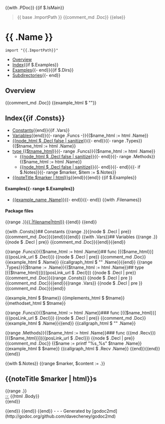 {{with .PDoc}}
{{if $.IsMain}}
> {{ base .ImportPath }}
{{comment_md .Doc}}
{{else}}
# {{ .Name }}
`import "{{.ImportPath}}"`

* [Overview](#pkg-overview)
* [Index](#pkg-index){{if $.Examples}}
* [Examples](#pkg-examples){{- end}}{{if $.Dirs}}
* [Subdirectories](#pkg-subdirectories){{- end}}

## <a name="pkg-overview">Overview</a>
{{comment_md .Doc}}
{{example_html $ ""}}

## <a name="pkg-index">Index</a>{{if .Consts}}
* [Constants](#pkg-constants){{end}}{{if .Vars}}
* [Variables](#pkg-variables){{end}}{{- range .Funcs -}}{{$name_html := html .Name}}
* [{{node_html $ .Decl false | sanitize}}](#{{$name_html}}){{- end}}{{- range .Types}}{{$tname_html := html .Name}}
* [type {{$tname_html}}](#{{$tname_html}}){{- range .Funcs}}{{$name_html := html .Name}}
  * [{{node_html $ .Decl false | sanitize}}](#{{$name_html}}){{- end}}{{- range .Methods}}{{$name_html := html .Name}}
  * [{{node_html $ .Decl false | sanitize}}](#{{$tname_html}}.{{$name_html}}){{- end}}{{- end}}{{- if $.Notes}}{{- range $marker, $item := $.Notes}}
* [{{noteTitle $marker | html}}s](#pkg-note-{{$marker}}){{end}}{{end}}
{{if $.Examples}}
#### <a name="pkg-examples">Examples</a>{{- range $.Examples}}
* [{{example_name .Name}}](#example_{{.Name}}){{- end}}{{- end}}
{{with .Filenames}}
#### <a name="pkg-files">Package files</a>
{{range .}}[{{.|filename|html}}]({{.|srcLink|html}}) {{end}}
{{end}}

{{with .Consts}}## <a name="pkg-constants">Constants</a>
{{range .}}{{node $ .Decl | pre}}
{{comment_md .Doc}}{{end}}{{end}}
{{with .Vars}}## <a name="pkg-variables">Variables</a>
{{range .}}{{node $ .Decl | pre}}
{{comment_md .Doc}}{{end}}{{end}}

{{range .Funcs}}{{$name_html := html .Name}}## <a name="{{$name_html}}">func</a> [{{$name_html}}]({{posLink_url $ .Decl}})
{{node $ .Decl | pre}}
{{comment_md .Doc}}
{{example_html $ .Name}}
{{callgraph_html $ "" .Name}}{{end}}
{{range .Types}}{{$tname := .Name}}{{$tname_html := html .Name}}## <a name="{{$tname_html}}">type</a> [{{$tname_html}}]({{posLink_url $ .Decl}})
{{node $ .Decl | pre}}
{{comment_md .Doc}}{{range .Consts}}
{{node $ .Decl | pre }}
{{comment_md .Doc}}{{end}}{{range .Vars}}
{{node $ .Decl | pre }}
{{comment_md .Doc}}{{end}}

{{example_html $ $tname}}
{{implements_html $ $tname}}
{{methodset_html $ $tname}}

{{range .Funcs}}{{$name_html := html .Name}}### <a name="{{$name_html}}">func</a> [{{$name_html}}]({{posLink_url $ .Decl}})
{{node $ .Decl | pre}}
{{comment_md .Doc}}
{{example_html $ .Name}}{{end}}
{{callgraph_html $ "" .Name}}

{{range .Methods}}{{$name_html := html .Name}}### <a name="{{$tname_html}}.{{$name_html}}">func</a> ({{md .Recv}}) [{{$name_html}}]({{posLink_url $ .Decl}})
{{node $ .Decl | pre}}
{{comment_md .Doc}}
{{$name := printf "%s_%s" $tname .Name}}{{example_html $ $name}}
{{callgraph_html $ .Recv .Name}}
{{end}}{{end}}{{end}}

{{with $.Notes}}
{{range $marker, $content := .}}
## <a name="pkg-note-{{$marker}}">{{noteTitle $marker | html}}s
<ul style="list-style: none; padding: 0;">
{{range .}}
<li><a href="{{posLink_url $ .}}">&#x261e;</a> {{html .Body}}</li>
{{end}}
</ul>
{{end}}
{{end}}
{{end}}
- - -
Generated by [godoc2md](http://godoc.org/github.com/davecheney/godoc2md)
